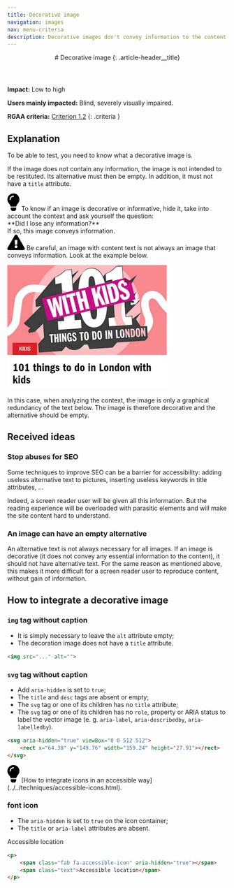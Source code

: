 ```yaml
---
title: Decorative image
navigation: images
nav: menu-criteria
description: Decorative images don't convey information to the content of a page
---
```


<header>
# Decorative image
{: .article-header__title}
</header>

**Impact:** Low to high

**Users mainly impacted:** Blind, severely visually impaired.

**RGAA criteria:** [Criterion 1.2](https://www.numerique.gouv.fr/publications/rgaa-accessibilite/methode-rgaa/criteres/#crit-1-2)
{: .criteria }

## Explanation

To be able to test, you need to know what a decorative image is.

If the image does not contain any information, the image is not intended to be restituted. Its alternative must then be empty. In addition, it must not have a `title` attribute.

<div class="tip">
<svg role="img" aria-label="Tip" xmlns="http://www.w3.org/2000/svg" viewBox="0 0 352 512" width="28" height="40"><title>Tip</title><path d="M96.06 454.35c.01 6.29 1.87 12.45 5.36 17.69l17.09 25.69a31.99 31.99 0 0 0 26.64 14.28h61.71a31.99 31.99 0 0 0 26.64-14.28l17.09-25.69a31.989 31.989 0 0 0 5.36-17.69l.04-38.35H96.01l.05 38.35zM0 176c0 44.37 16.45 84.85 43.56 115.78 16.52 18.85 42.36 58.23 52.21 91.45.04.26.07.52.11.78h160.24c.04-.26.07-.51.11-.78 9.85-33.22 35.69-72.6 52.21-91.45C335.55 260.85 352 220.37 352 176 352 78.61 272.91-.3 175.45 0 73.44.31 0 82.97 0 176zm176-80c-44.11 0-80 35.89-80 80 0 8.84-7.16 16-16 16s-16-7.16-16-16c0-61.76 50.24-112 112-112 8.84 0 16 7.16 16 16s-7.16 16-16 16z"/></svg>
To know if an image is decorative or informative, hide it, take into account the context and ask yourself the question:<br>
**Did I lose any information?**<br>
If so, this image conveys information.
</div>

<div class="important">
<svg role="img" aria-label="Important" xmlns="http://www.w3.org/2000/svg" viewBox="0 0 576 512" width="40" height="36"><title>Important</title><path d="M569.517 440.013C587.975 472.007 564.806 512 527.94 512H48.054c-36.937 0-59.999-40.055-41.577-71.987L246.423 23.985c18.467-32.009 64.72-31.951 83.154 0l239.94 416.028zM288 354c-25.405 0-46 20.595-46 46s20.595 46 46 46 46-20.595 46-46-20.595-46-46-46zm-43.673-165.346l7.418 136c.347 6.364 5.609 11.346 11.982 11.346h48.546c6.373 0 11.635-4.982 11.982-11.346l7.418-136c.375-6.874-5.098-12.654-11.982-12.654h-63.383c-6.884 0-12.356 5.78-11.981 12.654z"/></svg>
Be careful, an image with content text is not always an image that conveys information. Look at the example below.
</div>

![101 things to do in London with kids](../../img/images-1.2-1.png)

In this case, when analyzing the context, the image is only a graphical redundancy of the text below. The image is therefore decorative and the alternative should be empty.

## Received ideas

### Stop abuses for SEO

Some techniques to improve SEO can be a barrier for accessibility: adding useless alternative text to pictures, inserting useless keywords in title attributes, ...

Indeed, a screen reader user will be given all this information. But the reading experience will be overloaded with parasitic elements and will make the site content hard to understand.

### An image can have an empty alternative

An alternative text is not always necessary for all images. If an image is decorative (it does not convey any essential information to the content), it should not have alternative text. For the same reason as mentioned above, this makes it more difficult for a screen reader user to reproduce content, without gain of information.

## How to integrate a decorative image

### `img` tag without caption

* It is simply necessary to leave the `alt` attribute empty;
* The decoration image does not have a `title` attribute.

```html
<img src="..." alt="">
```

### `svg` tag without caption

* Add `aria-hidden` is set to `true`;
* The `title` and `desc` tags are absent or empty;
* The `svg` tag or one of its children has no `title` attribute;
* The `svg` tag or one of its children has no `role`, property or ARIA status to label the vector image (e. g. `aria-label`, `aria-describedby`, `aria-labelledby`).

```html
<svg aria-hidden="true" viewBox="0 0 512 512">
    <rect x="64.38" y="149.76" width="159.24" height="27.91"></rect>
</svg>
```

<div class="tip">
<svg role="img" aria-label="Tip" xmlns="http://www.w3.org/2000/svg" viewBox="0 0 352 512" width="28" height="40"><title>Tip</title><path d="M96.06 454.35c.01 6.29 1.87 12.45 5.36 17.69l17.09 25.69a31.99 31.99 0 0 0 26.64 14.28h61.71a31.99 31.99 0 0 0 26.64-14.28l17.09-25.69a31.989 31.989 0 0 0 5.36-17.69l.04-38.35H96.01l.05 38.35zM0 176c0 44.37 16.45 84.85 43.56 115.78 16.52 18.85 42.36 58.23 52.21 91.45.04.26.07.52.11.78h160.24c.04-.26.07-.51.11-.78 9.85-33.22 35.69-72.6 52.21-91.45C335.55 260.85 352 220.37 352 176 352 78.61 272.91-.3 175.45 0 73.44.31 0 82.97 0 176zm176-80c-44.11 0-80 35.89-80 80 0 8.84-7.16 16-16 16s-16-7.16-16-16c0-61.76 50.24-112 112-112 8.84 0 16 7.16 16 16s-7.16 16-16 16z"/></svg>
[How to integrate icons in an accessible way](../../techniques/accessible-icons.html).
</div>

### font icon

* The `aria-hidden` is set to `true` on the icon container;
* The `title` or `aria-label` attributes are absent.

<p>
    <span class="fab fa-accessible-icon" aria-hidden="true"></span>
    <span class="text">Accessible location</span>
</p>

```html
<p>
    <span class="fab fa-accessible-icon" aria-hidden="true"></span>
    <span class="text">Accessible location</span>
</p>
```
